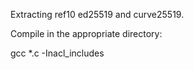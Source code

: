Extracting ref10 ed25519 and curve25519.

Compile in the appropriate directory:

gcc *.c -Inacl_includes
